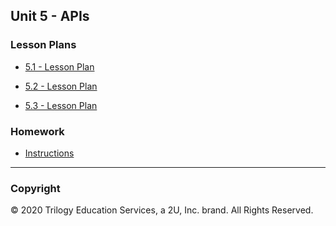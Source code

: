 ## Unit 5 - APIs

### Lesson Plans

* [5.1 - Lesson Plan](1/LessonPlan.md)

* [5.2 - Lesson Plan](2/LessonPlan.md)

* [5.3 - Lesson Plan](3/LessonPlan.md)

### Homework

* [Instructions](../../02-Homework/05-APIs/Instructions/README.md)

---

### Copyright

© 2020 Trilogy Education Services, a 2U, Inc. brand. All Rights Reserved.
